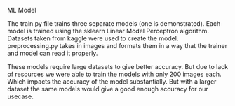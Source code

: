 ﻿ML Model

The train.py file trains three separate models (one is demonstrated). Each model is trained using the sklearn Linear Model Perceptron algorithm. Datasets taken from kaggle were used to create the model. preprocessing.py takes in images and formats them in a way that the trainer and model can read it properly.

These models require large datasets to give better accuracy. But due to lack of resources we were able to train the models with only 200 images each. Which impacts the accuracy of the model substantially. But with a larger dataset the same models would give a good enough accuracy for our usecase.

